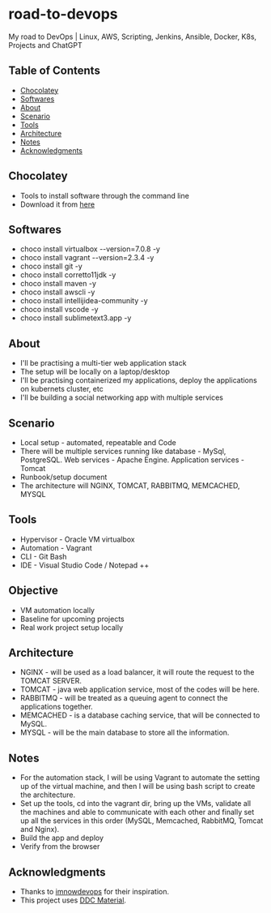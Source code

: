 # road-to-devops
My road to DevOps | Linux, AWS, Scripting, Jenkins, Ansible, Docker, K8s, Projects and ChatGPT

## Table of Contents
- [Chocolatey](#Chocolatey)
- [Softwares](#Softwares)
- [About](#About)
- [Scenario](#Scenario)
- [Tools](#Tools)
- [Architecture](#Architecture)
- [Notes](#Notes)
- [Acknowledgments](#acknowledgments)

## Chocolatey
- Tools to install software through the command line
- Download it from [here](https://chocolatey.org/install)

## Softwares
- choco install virtualbox --version=7.0.8 -y
- choco install vagrant --version=2.3.4 -y
- choco install git -y
- choco install corretto11jdk -y
- choco install maven -y
- choco install awscli -y
- choco install intellijidea-community -y
- choco install vscode -y
- choco install sublimetext3.app -y

## About
- I'll be practising a multi-tier web application stack
- The setup will be locally on a laptop/desktop
- I'll be practising containerized my applications, deploy the applications on kubernets cluster, etc
- I'll be building a social networking app with multiple services

## Scenario
- Local setup - automated, repeatable and Code
- There will be multiple services running like database - MySql, PostgreSQL. Web services - Apache Engine. Application services - Tomcat
- Runbook/setup document
- The architecture will NGINX, TOMCAT, RABBITMQ, MEMCACHED, MYSQL

## Tools
- Hypervisor - Oracle VM virtualbox
- Automation - Vagrant
- CLI - Git Bash
- IDE - Visual Studio Code / Notepad ++

## Objective
- VM automation locally
- Baseline for upcoming projects
- Real work project setup locally

## Architecture
- NGINX - will be used as a load balancer, it will route the request to the TOMCAT SERVER.
- TOMCAT - java web application service, most of the codes will be here.
- RABBITMQ - will be treated as a queuing agent to connect the applications together.
- MEMCACHED - is a database caching service, that will be connected to MySQL.
- MYSQL - will be the main database to store all the information.

## Notes
- For the automation stack, I will be using Vagrant to automate the setting up of the virtual machine, and then I will be using bash script to create the architecture.
- Set up the tools, cd into the vagrant dir, bring up the VMs, validate all the machines and able to communicate with each other and finally set up all the services in this order (MySQL, Memcached, RabbitMQ, Tomcat and Nginx).
- Build the app and deploy
- Verify from the browser

## Acknowledgments
- Thanks to [imnowdevops](https://github.com/imnowdevops) for their inspiration.
- This project uses [DDC Material](https://github.com/imnowdevops/ddc-material).
